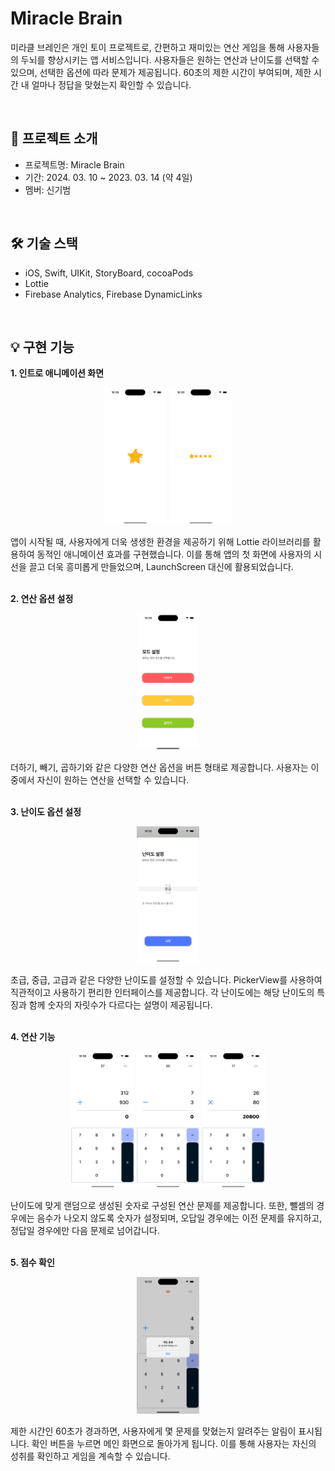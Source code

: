 # Miracle Brain

미라클 브레인은 개인 토이 프로젝트로, 간편하고 재미있는 연산 게임을 통해 사용자들의 두뇌를 향상시키는 앱 서비스입니다. 사용자들은 원하는 연산과 난이도를 선택할 수 있으며, 선택한 옵션에 따라 문제가 제공됩니다. 60초의 제한 시간이 부여되며, 제한 시간 내 얼마나 정답을 맞혔는지 확인할 수 있습니다.

<br>

## 📌 프로젝트 소개

- 프로젝트명: Miracle Brain
- 기간: 2024. 03. 10 ~ 2023. 03. 14 (약 4일)
- 멤버: 신기범

<br>

## 🛠️ 기술 스택

- iOS, Swift, UIKit, StoryBoard, cocoaPods
- Lottie
- Firebase Analytics, Firebase DynamicLinks

<br>

## 💡 구현 기능

**1. 인트로 애니메이션 화면**

<p align="center">
  <img src="./img/intro1.png" width=20% height=20%>
  <img src="./img/intro2.png" width=20% height=20%>
</p>
앱이 시작될 때, 사용자에게 더욱 생생한 환경을 제공하기 위해 Lottie 라이브러리를 활용하여 동적인 애니메이션 효과를 구현했습니다. 이를 통해 앱의 첫 화면에 사용자의 시선을 끌고 더욱 흥미롭게 만들었으며, LaunchScreen 대신에 활용되었습니다.

<br>
<br>

**2. 연산 옵션 설정**

<p align="center">
  <img src="./img/mode.png" width=20% height=20%>
</p>
더하기, 빼기, 곱하기와 같은 다양한 연산 옵션을 버튼 형태로 제공합니다. 사용자는 이 중에서 자신이 원하는 연산을 선택할 수 있습니다.

<br>
<br>

**3. 난이도 옵션 설정**

<p align="center">
  <img src="./img/level.png" width=20% height=20%>
</p>
초급, 중급, 고급과 같은 다양한 난이도를 설정할 수 있습니다. PickerView를 사용하여 직관적이고 사용하기 편리한 인터페이스를 제공합니다. 각 난이도에는 해당 난이도의 특징과 함께 숫자의 자릿수가 다르다는 설명이 제공됩니다.

<br>
<br>

**4. 연산 기능**

<p align="center">
  <img src="./img/plus.png" width=20% height=20%>
  <img src="./img/minus.png" width=20% height=20%>
  <img src="./img/multiply.png" width=20% height=20%>
</p>
난이도에 맞게 랜덤으로 생성된 숫자로 구성된 연산 문제를 제공합니다. 또한, 뺄셈의 경우에는 음수가 나오지 않도록 숫자가 설정되며, 오답일 경우에는 이전 문제를 유지하고, 정답일 경우에만 다음 문제로 넘어갑니다.

<br>
<br>

**5. 점수 확인**

<p align="center">
  <img src="./img/check.png" width=20% height=20%>
</p>
제한 시간인 60초가 경과하면, 사용자에게 몇 문제를 맞혔는지 알려주는 알림이 표시됩니다. 확인 버튼을 누르면 메인 화면으로 돌아가게 됩니다. 이를 통해 사용자는 자신의 성취를 확인하고 게임을 계속할 수 있습니다.

<br>
<br>
